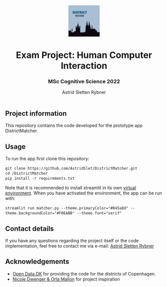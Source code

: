 <br />
<p align="center">
  <a href="https://github.com/DaDebias/cool_programmer_tshirts2.0">
    <img src="/img/logo.png" alt="Logo" width=100 height=100>
  </a>
  
  <h1 align="center">Exam Project: Human Computer Interaction</h1> 
  <h3 align="center">MSc Cognitive Science 2022</h3> 


  <p align="center">
    Astrid Sletten Rybner
    <br />
    <a 
    Aarhus University
    a>
    <br />
  </p>
</p>


## Project information
This repository contains the code developed for the prototype app DistrictMatcher.


## Usage
To run the app  first clone this repository:

```
git clone https://github.com/AstridSlet/DistrictMatcher.git
cd /DistrictMatcher
pip install -r requirements.txt
```
Note that it is recommended to install streamlit in its own [virtual environment]([https://www.opendata.dk/city-of-copenhagen/bydele](https://docs.streamlit.io/library/get-started/installation)).
When you have activated the environment, the app can be run with:
``` 
streamlit run matcher.py --theme.primaryColor="#045a8d" --theme.backgroundColor="#F0EABB" --theme.font="serif"
```

## Contact details
If you have any questions regarding the project itself or the code implementation, feel free to contact me via e-mail: [Astrid Sletten Rybner](mailto:201808935@post.au.dk)

## Acknowledgements
* [Open Data DK](https://www.opendata.dk/city-of-copenhagen/bydele) for providing the code for the districts of Copenhagen. 
* [Nicole Dwenger & Orla Mallon](https://github.com/nicole-dwenger/cdsspatial-preprocessing.git) for project inspiration
